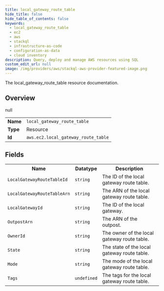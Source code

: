 ```yaml
---
title: local_gateway_route_table
hide_title: false
hide_table_of_contents: false
keywords:
  - local_gateway_route_table
  - ec2
  - aws
  - stackql
  - infrastructure-as-code
  - configuration-as-data
  - cloud inventory
description: Query, deploy and manage AWS resources using SQL
custom_edit_url: null
image: /img/providers/aws/stackql-aws-provider-featured-image.png
---
```

The local_gateway_route_table resource documentation.

## Overview
<table><tbody>
<tr><td><b>Name</b></td><td><code>local_gateway_route_table</code></td></tr>
<tr><td><b>Type</b></td><td>Resource</td></tr>
null
<tr><td><b>Id</b></td><td><code>aws.ec2.local_gateway_route_table</code></td></tr>
</tbody></table>

## Fields
<table><tbody>
<tr><th>Name</th><th>Datatype</th><th>Description</th></tr>
<tr><td><code>LocalGatewayRouteTableId</code></td><td><code>string</code></td><td>The ID of the local gateway route table.</td></tr><tr><td><code>LocalGatewayRouteTableArn</code></td><td><code>string</code></td><td>The ARN of the local gateway route table.</td></tr><tr><td><code>LocalGatewayId</code></td><td><code>string</code></td><td>The ID of the local gateway.</td></tr><tr><td><code>OutpostArn</code></td><td><code>string</code></td><td>The ARN of the outpost.</td></tr><tr><td><code>OwnerId</code></td><td><code>string</code></td><td>The owner of the local gateway route table.</td></tr><tr><td><code>State</code></td><td><code>string</code></td><td>The state of the local gateway route table.</td></tr><tr><td><code>Mode</code></td><td><code>string</code></td><td>The mode of the local gateway route table.</td></tr><tr><td><code>Tags</code></td><td><code>undefined</code></td><td>The tags for the local gateway route table.</td></tr>
</tbody></table>
